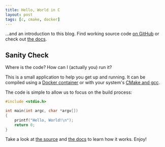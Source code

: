 ```yaml
---
title: Hello, World in C
layout: post
tags: [c, cmake, docker]
---
```


...and an introduction to this blog. Find working source code
[on GitHub](https://github.com/KevinWMatthews/c-hello_world/) or check out
[the docs](https://kevinwmatthews.github.io/c-hello_world/).


## Sanity Check

Where is the code? How can I (actually you) run it?

This is a small application to help you get up and running.
It can be compiled using a
[Docker container](https://kevinwmatthews.github.io/c-hello_world/docker.html)
 or with your system's
 [CMake and gcc](https://kevinwmatthews.github.io/c-hello_world/system-tools.html).

The code is simple to allow us to focus on the build process:
```c
#include <stdio.h>

int main(int argc, char *argv[])
{
    printf("Hello, World!\n");
    return 0;
}
```

Take a look at
[the source](https://github.com/KevinWMatthews/c-hello_world/) and
[the docs](https://kevinwmatthews.github.io/c-hello_world/)
to learn how it works. Enjoy!
